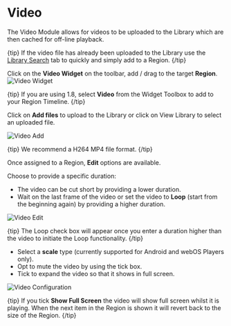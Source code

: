 <!--toc=widgets-->

# Video

The Video Module allows for videos to be uploaded to the Library which are then cached for off-line playback.

{tip}
If the video file has already been uploaded to the Library use the [Library Search](layouts_library_search.html) tab to quickly and simply add to a Region.
{/tip}

Click on the **Video Widget** on the  toolbar, add / drag to the target **Region**. ![Video Widget](img/v2_media_video_widget.png)

{tip}
If you are using 1.8, select **Video** from the Widget Toolbox to add to your Region Timeline.
{/tip}

Click on **Add files** to upload to the Library or click on View Library to select an uploaded file.



![Video Add](img/v2_media_video_upload.png)

{tip}
We recommend a H264 MP4 file format.
{/tip}

Once assigned to a Region, **Edit** options are available.

Choose to provide a specific duration:

- The video can be cut short by providing a lower duration.
- Wait on the last frame of the video or set the video to **Loop** (start from the beginning again) by providing a higher duration.

![Video Edit](img/v2_media_video_edit.png)

{tip}
The Loop check box will appear once you enter a duration higher than the video to initiate the Loop functionality.
{/tip}

- Select a **scale** type (currently supported for Android and webOS Players only).
- Opt to mute the video by using the tick box.
- Tick to expand the video so that it shows in full screen.

![Video Configuration](img/v2_media_video_configuration.png)

{tip}
If you tick **Show Full Screen** the video will show full screen whilst it is playing. When the next item in the Region is shown it will revert back to the size of the Region.
{/tip}